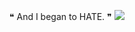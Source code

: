 ❝ And I began to HATE. ❞
![](https://cdn.discordapp.com/attachments/1233877935652343821/1245822699092054097/04b189b7050e018106d949507b02106e.png?ex=665a264d&is=6658d4cd&hm=b0b0548ecadd8fa1167806246df7ccb4fc3d1ec5b6dd7c07b73ee665fe7c629f&)

